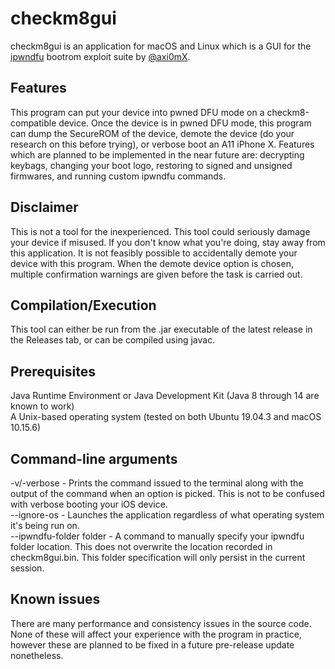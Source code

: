 # checkm8gui

checkm8gui is an application for macOS and Linux which is a GUI for the [ipwndfu](https://github.com/axi0mX/ipwndfu/) bootrom exploit suite by [@axi0mX](https://github.com/axi0mx/).

## Features

This program can put your device into pwned DFU mode on a checkm8-compatible device. Once the device is in pwned DFU mode, this program can dump the SecureROM of the device, demote the device (do your research on this before trying), or verbose boot an A11 iPhone X. Features which are planned to be implemented in the near future are: decrypting keybags, changing your boot logo, restoring to signed and unsigned firmwares, and running custom ipwndfu commands.

## Disclaimer

This is not a tool for the inexperienced. This tool could seriously damage your device if misused. If you don't know what you're doing, stay away from this application. It is not feasibly possible to accidentally demote your device with this program. When the demote device option is chosen, multiple confirmation warnings are given before the task is carried out.

## Compilation/Execution

This tool can either be run from the .jar executable of the latest release in the Releases tab, or can be compiled using javac.

## Prerequisites

Java Runtime Environment or Java Development Kit (Java 8 through 14 are known to work)<br/>
A Unix-based operating system (tested on both Ubuntu 19.04.3 and macOS 10.15.6)

## Command-line arguments

-v/-verbose - Prints the command issued to the terminal along with the output of the command when an option is picked. This is not to be confused with verbose booting your iOS device.<br/>
--ignore-os - Launches the application regardless of what operating system it's being run on.<br/>
--ipwndfu-folder folder - A command to manually specify your ipwndfu folder location. This does not overwrite the location recorded in checkm8gui.bin. This folder specification will only persist in the current session.

## Known issues

There are many performance and consistency issues in the source code. None of these will affect your experience with the program in practice, however these are planned to be fixed in a future pre-release update nonetheless.
